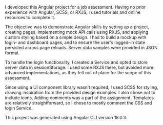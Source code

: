 I developed this Angular project for a job assessment. Having no prior experience with Angular, SCSS, or RXJS, I used tutorials and online resources to complete it.

The objective was to demonstrate Angular skills by setting up a project, creating pages, implementing mock API calls using RXJS, and applying custom styling based on a simple design. I had to build a mockup with login- and dashboard pages, and to ensure the user's logged-in state persisted across page reloads. Server data samples were provided in JSON format.

To handle the login functionality, I created a Service and opted to store server data in sessionStorage. I used some RXJS there, but avoided more advanced implementations, as they felt out of place for the scope of this assessment.

Since using a UI component library wasn't required, I used SCSS for styling, drawing inspiration from the provided design examples. I also chose not to include icons. Adding comments was a part of the assignment. Templates are relatively straightforward, so I chose to mostly comment the CSS and login Service.

This project was generated using Angular CLI version 18.0.3.